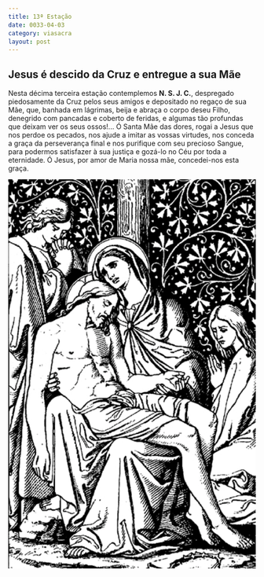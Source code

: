 ```yaml
---
title: 13ª Estação
date: 0033-04-03
category: viasacra
layout: post
---
```


## Jesus é descido da Cruz e entregue a sua Mãe

Nesta décima terceira estação contemplemos **N. S. J. C.**, despregado piedosamente da Cruz pelos seus amigos e depositado no regaço de sua Mãe, que, banhada em lágrimas, beija e abraça o corpo deseu Filho, denegrido com pancadas e coberto de feridas, e algumas tão profundas que deixam ver os seus ossos!... Ó Santa Mãe das dores, rogai a Jesus que nos perdoe os pecados, nos ajude a imitar as vossas virtudes, nos conceda a graça da perseverança final e nos purifique com seu precioso Sangue, para podermos satisfazer à sua justiça e gozá-lo no Céu por toda a eternidade. Ó Jesus, por amor de Maria nossa mãe, concedei-nos esta graça.

![estacao 13](/assets/img/station13.png)

